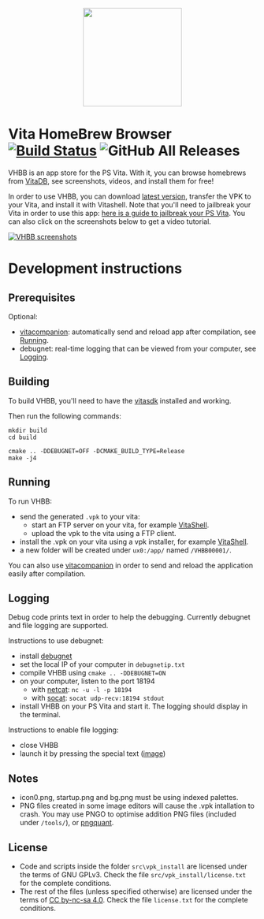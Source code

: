 <p align="center"><img src="https://cloud.githubusercontent.com/assets/21164502/24837255/3af41722-1d73-11e7-8aae-5664fec174f3.png" width="200"></p>

# Vita HomeBrew Browser [![Build Status](https://dev.azure.com/devnoname120/devnoname120/_apis/build/status/devnoname120.vhbb?branchName=master)](https://dev.azure.com/devnoname120/devnoname120/_build/latest?definitionId=1&branchName=master) ![GitHub All Releases](https://img.shields.io/github/downloads/devnoname120/vhbb/total.svg)

VHBB is an app store for the PS Vita. With it, you can browse homebrews from [VitaDB](https://vitadb.rinnegatamante.it/#/), see screenshots, videos, and install them for free!

In order to use VHBB, you can download [latest version](https://github.com/devnoname120/vhbb/releases/latest), transfer the VPK to your Vita, and install it with Vitashell. Note that you'll need to jailbreak your Vita in order to use this app: [here is a guide to jailbreak your PS Vita](https://vita.hacks.guide/). You can also click on the screenshots below to get a video tutorial.


[![VHBB screenshots](https://user-images.githubusercontent.com/2824100/79699878-794ac200-8292-11ea-855e-f4ed96dbe61f.png)](https://www.youtube.com/watch?v=f9XRkWQyxfI)



# Development instructions

## Prerequisites

Optional:

- [vitacompanion](https://github.com/devnoname120/vitacompanion): automatically send and reload app after compilation, see [Running](#Running).
- debugnet: real-time logging that can be viewed from your computer, see [Logging](#Logging).

## Building

To build VHBB, you'll need to have the [vitasdk](https://vitasdk.org) installed and working.

Then run the following commands:
```
mkdir build
cd build

cmake .. -DDEBUGNET=OFF -DCMAKE_BUILD_TYPE=Release
make -j4
```

## Running

To run VHBB:

- send the generated `.vpk` to your vita:
	- start an FTP server on your vita, for example [VitaShell](https://github.com/TheOfficialFloW/VitaShell/releases).
	- upload the vpk to the vita using a FTP client.
- install the .vpk on your vita using a vpk installer, for example [VitaShell](https://github.com/TheOfficialFloW/VitaShell/releases).
- a new folder will be created under `ux0:/app/` named `/VHBB00001/`.

You can also use [vitacompanion](https://github.com/devnoname120/vitacompanion) in order to send and reload the application easily after compilation.

## Logging

Debug code prints text in order to help the debugging. Currently debugnet and file logging are supported.

Instructions to use debugnet:

- install [debugnet](https://github.com/psxdev/debugnet#readme)
- set the local IP of your computer in `debugnetip.txt`
- compile VHBB using `cmake .. -DDEBUGNET=ON`
- on your computer, listen to the port 18194
  - with [netcat](http://nc110.sourceforge.net/): `nc -u -l -p 18194`
  - with [socat](http://www.dest-unreach.org/socat/): `socat udp-recv:18194 stdout`
- install VHBB on your PS Vita and start it. The logging should display in the terminal.


Instructions to enable file logging:
- close VHBB
- launch it by pressing the special text ([image](https://user-images.githubusercontent.com/2824100/47955435-678b3700-df98-11e8-9ae5-cc7c3bc62e5a.png))

## Notes

- icon0.png, startup.png and bg.png must be using indexed palettes.
- PNG files created in some image editors will cause the .vpk intallation to crash.
	You may use PNGO to optimise addition PNG files (included under `/tools/`),
	or [pngquant](https://pngquant.org/).

## License

- Code and scripts inside the folder `src\vpk_install` are licensed under the terms of GNU GPLv3. Check the file `src/vpk_install/license.txt` for the complete conditions.
- The rest of the files (unless specified otherwise) are licensed under the terms of [CC by-nc-sa 4.0](https://creativecommons.org/licenses/by-nc-sa/4.0/). Check the file `license.txt` for the complete conditions.
